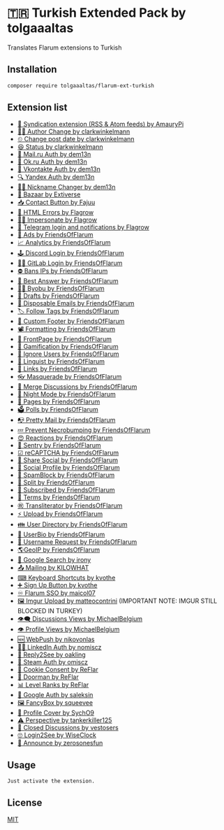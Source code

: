 # 🇹🇷 Turkish Extended Pack by tolgaaaltas

Translates Flarum extensions to Turkish

## Installation

```bash
composer require tolgaaaltas/flarum-ext-turkish
```

## Extension list

- [🌊 Syndication extension (RSS & Atom feeds) by AmauryPi](https://discuss.flarum.org/d/4395-syndication-extension-rss-atom-feeds)
- [🤹‍♂️ Author Change by clarkwinkelmann](https://discuss.flarum.org/d/21731-discussion-and-post-author-change)
- [⏲ Change post date by clarkwinkelmann](https://discuss.flarum.org/d/21247-change-post-date)
- [😆 Status by clarkwinkelmann](https://discuss.flarum.org/d/21983-user-status)
- [📮 Mail.ru Auth by dem13n](https://github.com/Dem13n/auth-mailru)
- [🧍‍ Ok.ru Auth by dem13n](https://github.com/Dem13n/auth-odnoklassniki)
- [💭 Vkontakte Auth by dem13n](https://github.com/Dem13n/auth-vkontakte)
- [🔍 Yandex Auth by dem13n](https://github.com/Dem13n/auth-yandex)
- [🤹‍♀️ Nickname Changer by dem13n](https://github.com/Dem13n/nickname-changer)
- [🛒 Bazaar by Extiverse](https://github.com/extiverse/bazaar)
- [📥 Contact Button by Fajuu](https://discuss.flarum.org/d/18228-contact-button)
- [🧯 HTML Errors by Flagrow](https://discuss.flarum.org/d/10784-custom-html-error-pages)
- [🕵️‍♂️ Impersonate by Flagrow](https://discuss.flarum.org/d/9868-flagrow-impersonate-login-as-other-users)
- [🛫 Telegram login and notifications by Flagrow](https://discuss.flarum.org/d/9033-telegram-login-and-notifications-by-flagrow)
- [🤑 Ads by FriendsOfFlarum](https://discuss.flarum.org/d/4785-flagrow-ads-bombarding-your-users-with-ads-everywhere-if-you-want)
- [📈 Analytics by FriendsOfFlarum](https://discuss.flarum.org/d/1983-flagrow-analytics-extension-tracking-user-visits)
- [🕹 Discord Login by FriendsOfFlarum](https://discuss.flarum.org/d/20184-friendsofflarum-discord-login)
- [👩‍💻 GitLab Login by FriendsOfFlarum](https://discuss.flarum.org/d/20371-friendsofflarum-gitlab-login)
- [⛔ Bans IPs by FriendsOfFlarum](https://discuss.flarum.org/d/20949-friendsofflarum-ban-ips)
- [💬 Best Answer by FriendsOfFlarum](https://discuss.flarum.org/d/21894-friendsofflarum-best-answer)
- [👨‍💻 Byobu by FriendsOfFlarum](https://discuss.flarum.org/d/4762-friendsofflarum-by-bu-well-integrated-advanced-private-discussions)
- [💾 Drafts by FriendsOfFlarum](https://discuss.flarum.org/d/20957-friendsofflarum-drafts)
- [📧 Disposable Emails by FriendsOfFlarum](https://discuss.flarum.org/d/20457-friendsofflarum-disposable-emails)
- [🏷 Follow Tags by FriendsOfFlarum](https://discuss.flarum.org/d/20525-friendsofflarum-follow-tags)
- [📝 Custom Footer by FriendsOfFlarum](https://discuss.flarum.org/d/17774-friendsofflarum-custom-footer)
- [📽 Formatting by FriendsOfFlarum](https://discuss.flarum.org/d/17770-friendsofflarum-formatting)
- [📑 FrontPage by FriendsOfFlarum](https://discuss.flarum.org/d/19256-friendsofflarum-frontpage)
- [🎰 Gamification by FriendsOfFlarum](https://discuss.flarum.org/d/20671-friendsofflarum-gamification)
- [🤬 Ignore Users by FriendsOfFlarum](https://discuss.flarum.org/d/20681-friendsofflarum-ignore-users)
- [👅 Linguist by FriendsOfFlarum](https://discuss.flarum.org/d/7026-flagrow-linguist-customize-translations-with-ease)
- [🔗 Links by FriendsOfFlarum](https://discuss.flarum.org/d/18335-friendsofflarum-links)
- [👓 Masquerade by FriendsOfFlarum](https://discuss.flarum.org/d/5791-masquerade-by-friendsofflarum-the-user-profile-builder)
- [🤝 Merge Discussions by FriendsOfFlarum](https://discuss.flarum.org/d/19460-friendsofflarum-merge-discussions)
- [🌃 Night Mode by FriendsOfFlarum](https://discuss.flarum.org/d/21492-friendsofflarum-night-mode)
- [📃 Pages by FriendsOfFlarum](https://discuss.flarum.org/d/18301-friendsofflarum-pages)
- [🗳 Polls by FriendsOfFlarum](https://discuss.flarum.org/d/20586-friendsofflarum-polls)
- [📭 Pretty Mail by FriendsOfFlarum](https://discuss.flarum.org/d/11178-friendsofflarum-pretty-mail/)
- [💤 Prevent Necrobumping by FriendsOfFlarum](https://discuss.flarum.org/d/18312-friendsofflarum-prevent-necrobumping)
- [😍 Reactions by FriendsOfFlarum](https://discuss.flarum.org/d/20655-friendsofflarum-reactions)
- [🗿 Sentry by FriendsOfFlarum](https://discuss.flarum.org/d/18089-friendsofflarum-sentry)
- [☑ reCAPTCHA by FriendsOfFlarum](https://discuss.flarum.org/d/18399-friendsofflarum-recaptcha)
- [💌 Share Social by FriendsOfFlarum](https://discuss.flarum.org/d/20401-friendsofflarum-share-social)
- [🤳 Social Profile by FriendsOfFlarum](https://discuss.flarum.org/d/18775-friendsofflarum-social-profile)
- [🚷 SpamBlock by FriendsOfFlarum](https://discuss.flarum.org/d/17772-friendsofflarum-spamblock)
- [👐 Split by FriendsOfFlarum](https://discuss.flarum.org/d/1903-friendsofflarum-split-separates-posts-to-a-new-discussion)
- [🏃 Subscribed by FriendsOfFlarum](https://discuss.flarum.org/d/20917-friendsofflarum-subscribed)
- [📄 Terms by FriendsOfFlarum](https://discuss.flarum.org/d/11714-fof-terms-ask-your-users-to-accept-tos-and-privacy-policy/)
- [㊗️ Transliterator by FriendsOfFlarum](https://discuss.flarum.org/d/18074-friendsofflarum-url-transliterator)
- [⚡ Upload by FriendsOfFlarum](https://discuss.flarum.org/d/4154-flagrow-upload-the-intelligent-file-attachment-extension)
- [👪 User Directory by FriendsOfFlarum](https://discuss.flarum.org/d/5682-user-directory-by-friendsofflarum)
- [📖 UserBio by FriendsOfFlarum](https://discuss.flarum.org/d/17775-friendsofflarum-user-bio)
- [🎃 Username Request by FriendsOfFlarum](https://discuss.flarum.org/d/20956-friendsofflarum-username-request)
- [🌎GeoIP by FriendsOfFlarum](https://discuss.flarum.org/d/21493-friendsofflarum-geoip)
- [🔦 Google Search by irony](https://github.com/892768447/flarum-ext-google-search)
- [📤 Mailing by KILOWHAT](https://discuss.flarum.org/d/20443-mailing-by-kilowhat)
- [⌨ Keyboard Shortcuts by kvothe](https://discuss.flarum.org/d/19301-keyboard-shortcuts)
- [➕ Sign Up Button by kvothe](https://discuss.flarum.org/d/18812-sign-up-button)
- [♾ Flarum SSO by maicol07](https://discuss.flarum.org/d/21666-single-sign-on-sso-with-wordpress-integration)
- [🖼 Imgur Upload by matteocontrini](https://discuss.flarum.org/d/18491-imgur-upload-simple-image-upload-from-the-editor) (IMPORTANT NOTE: IMGUR STILL BLOCKED IN TURKEY)
- [👁‍🗨 Discussions Views by MichaelBelgium](https://discuss.flarum.org/d/7339-discussion-views)
- [👁 Profile Views by MichaelBelgium](https://discuss.flarum.org/d/7596-profile-views)
- [🆕 WebPush by nikovonlas](https://discuss.flarum.org/d/20784-onesignal-web-push-notifications)
- [👨‍💼 LinkedIn Auth by nomiscz](https://discuss.flarum.org/d/20263-linkedin-auth)
- [👀 Reply2See by oakling](https://discuss.flarum.org/d/18899-reply-2-see)
- [🎲 Steam Auth by omiscz](https://discuss.flarum.org/d/19750-steam-auth)
- [🍪 Cookie Consent by ReFlar](https://discuss.flarum.org/d/10395-cookie-consent)
- [🚪 Doorman by ReFlar](https://discuss.flarum.org/d/17845-doorman-by-reflar)
- [📊 Level Ranks by ReFlar](https://discuss.flarum.org/d/15052-levels-ranks-by-reflar)
- [🔎 Google Auth by saleksin](https://discuss.flarum.org/d/18250-google-login)
- [🖼 FancyBox by squeevee](https://discuss.flarum.org/d/19535-fancybox-extension-beta)
- [📔 Profile Cover by SychO9](https://github.com/SychO9/flarum-profile-cover)
- [⚠ Perspective by tankerkiller125](https://discuss.flarum.org/d/21784-perspective-api)
- [🚧 Closed Discussions by vestosers](https://discuss.flarum.org/d/21698-hiqstd-closed-discussion)
- [🙄 Login2See by WiseClock](https://discuss.flarum.org/d/5168-login2see)
- [📣 Announce by zerosonesfun](https://github.com/zerosonesfun/announce)

## Usage

```
Just activate the extension.
```

## License
[MIT](https://choosealicense.com/licenses/mit/)
